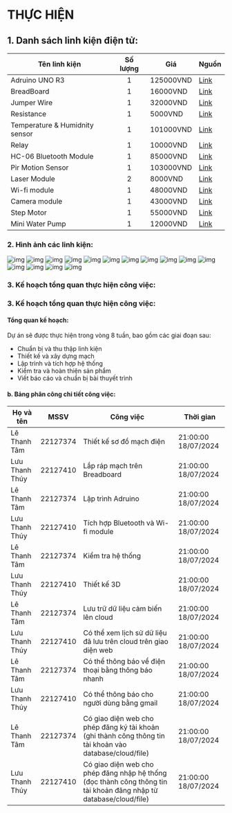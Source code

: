# THỰC HIỆN
## 1. Danh sách linh kiện điện tử:
| Tên linh kiện | Số lượng | Giá | Nguồn | 
| ------------- | :------: | --- | ------|
| Adruino UNO R3|    1     | 125000VND | [Link](https://hshop.vn/products/arduino-uno-r3) |
| BreadBoard |    1     | 16000VND | [Link](https://hshop.vn/products/test-board-camnho-8-5-x-5-5-cm) |
| Jumper Wire |    1     | 32000VND | [Link](https://hshop.vn/products/day-camtest-board-duc-coi30cm40soi) |
| Resistance |    1     | 5000VND | [Link](https://hshop.vn/products/bo-30-loai-dien-tro-1-4w-1-thong-dung-10-1m-ohm-30-kind-1-4w-resistance) |
| Temperature & Humidnity sensor |    1     | 101000VND | [Link](https://hshop.vn/products/grove-temperature-humidity-sensor-dht11-cam-bien-nhiet-do-do-am) |
| Relay |    1     | 10000VND | [Link](https://hshop.vn/products/module-1-relay-5vdc-ky-019) |
| HC-06 Bluetooth Module |    1     | 85000VND | [Link](https://hshop.vn/products/mach-thu-phat-bluetooth-hc-06-chua-ra-chon-slave) |
| Pir Motion Sensor |    1     | 103000VND | [Link](https://hshop.vn/products/grove-digital-pir-motion-sensor-12m-cam-bien-nhiet-chuyen-dong) |
| Laser Module |    2     | 8000VND | [Link](https://hshop.vn/products/module-laser-5v) |
| Wi-fi module |    1     | 48000VND | [Link](https://hshop.vn/products/mach-thu-phat-wifi-esp8266-v1) |
| Camera module |    1     | 43000VND | [Link](https://hshop.vn/products/mach-camera-ov7670) |
| Step Motor |    1     | 55000VND | [Link](https://hshop.vn/products/dong-co-buoc-size-42mm-nema-17-stepper-motor-4234) |
| Mini Water Pump |    1     | 12000VND | [Link](https://hshop.vn/products/dong-co-bom-chim-mini-5vdc) |

### 2. Hình ảnh các linh kiện:
![img](adruino.png) ![img](breadboard.png) 
![img](LED.png) ![img](resistance.png) ![img](PIR.png) ![img](bluetooth.png) ![img](camera.png)  ![img](laser.png) ![img](relay.png) ![img](servo.png) ![img](stepmotor.png) ![img](temphumid.png) ![img](waterpump.png) ![img](wifi.png) ![img](jumper.png)
### 3. Kế hoạch tổng quan thực hiện công việc:
### 3. Kế hoạch tổng quan thực hiện công việc:
#### Tổng quan kế hoạch: 
Dự án sẽ được thực hiện trong vòng 8 tuần, bao gồm các giai đoạn sau:
* Chuẩn bị và thu thập linh kiện
* Thiết kế và xây dựng mạch
* Lập trình và tích hợp hệ thống
* Kiểm tra và hoàn thiện sản phẩm
* Viết báo cáo và chuẩn bị bài thuyết trình

#### b. Bảng phân công chi tiết công việc:
| Họ và tên     |   MSSV   |      Công việc   | Thời gian | 
| ------------- | :------: | --------------------- | --------- |
| Lê Thanh Tâm  | 22127374 | Thiết kế sơ đồ mạch điện      | 21:00:00 18/07/2024 | 
| Lưu Thanh Thúy| 22127410 | Lắp ráp mạch trên Breadboard  | 21:00:00 18/07/2024 | 
| Lê Thanh Tâm  | 22127374 | Lập trình Adruino             | 21:00:00 18/07/2024 | 
| Lưu Thanh Thúy| 22127410 | Tích hợp Bluetooth và Wi-fi module  | 21:00:00 18/07/2024 | 
| Lê Thanh Tâm  | 22127374 | Kiểm tra hệ thống      | 21:00:00 18/07/2024 | 
| Lưu Thanh Thúy| 22127410 | Thiết kế 3D | 21:00:00 18/07/2024 | 
| Lê Thanh Tâm  | 22127374 | Lưu trữ dữ liệu cảm biến lên cloud  | 21:00:00 18/07/2024 | 
| Lưu Thanh Thúy| 22127410 | Có thể xem lịch sử dữ liệu đã lưu trên cloud trên giao diện web  | 21:00:00 18/07/2024 | 
| Lê Thanh Tâm  | 22127374 | Có thể thông báo về điện thoại bằng thông báo nhanh     | 21:00:00 18/07/2024 | 
| Lưu Thanh Thúy| 22127410 | Có thể thông báo cho người dùng bằng gmail  | 21:00:00 18/07/2024 | 
| Lê Thanh Tâm  | 22127374 | Có giao diện web cho phép đăng ký tài khoản (ghi thành công thông tin tài khoản vào database/cloud/file)  | 21:00:00 18/07/2024 | 
| Lưu Thanh Thúy| 22127410 | Có giao diện web cho phép đăng nhập hệ thống (đọc thành công thông tin tài khoản đăng nhập từ database/cloud/file) | 21:00:00 18/07/2024 | 


